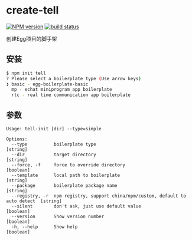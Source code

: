 create-tell
=======

[![NPM version][npm-image]][npm-url]
[![build status][travis-image]][travis-url]

[npm-image]: https://img.shields.io/npm/v/create-tell.svg?style=flat-square
[npm-url]: https://npmjs.org/package/create-tell
[travis-image]: https://img.shields.io/travis/unclexiao/create-tell.svg?style=flat-square
[travis-url]: https://travis-ci.org/unclexiao/create-tell.svg?branch=master


创建Egg项目的脚手架

## 安装

```bash
$ npm init tell
? Please select a boilerplate type (Use arrow keys)
❯ basic - egg-boilerplate-basic
  mp - echat miniprogram app boilerplate
  rtc - real time communication app boilerplate
```

## 参数

```
Usage: tell-init [dir] --type=simple

Options:
  --type          boilerplate type                                                [string]
  --dir           target directory                                                [string]
  --force, -f     force to override directory                                     [boolean]
  --template      local path to boilerplate                                       [string]
  --package       boilerplate package name                                        [string]
  --registry, -r  npm registry, support china/npm/custom, default to auto detect  [string]
  --silent        don't ask, just use default value                               [boolean]
  --version       Show version number                                             [boolean]
  -h, --help      Show help                                                       [boolean]
```
